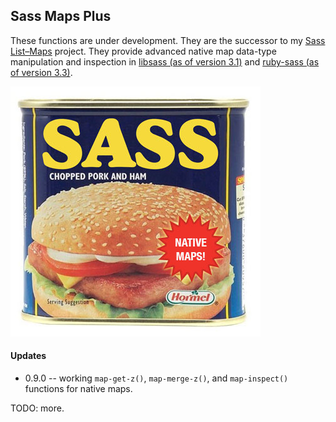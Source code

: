 ## Sass Maps Plus

These functions are under development. They are the successor to my [Sass List–Maps](http://github.com/lunelson/sass-list-maps) project. They provide advanced native map data-type manipulation and inspection in [libsass (as of version 3.1)](http://libsass.org/) and [ruby-sass (as of version 3.3)](http://sass-lang.com/).

![](sass-hash-plus.jpg)

#### Updates

* 0.9.0 -- working `map-get-z()`, `map-merge-z()`, and `map-inspect()` functions for native maps.

TODO: more.